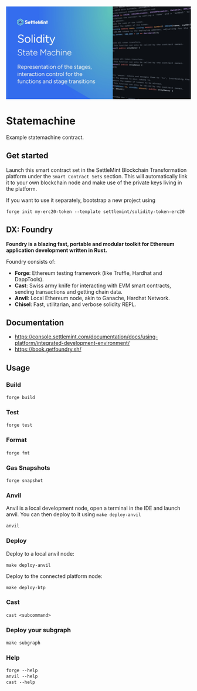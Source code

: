 ![OG](OG_Solidity.jpg)

# Statemachine

Example statemachine contract.

## Get started

Launch this smart contract set in the SettleMint Blockchain Transformation platform under the `Smart Contract Sets` section. This will automatically link it to your own blockchain node and make use of the private keys living in the platform.

If you want to use it separately, bootstrap a new project using

```shell
forge init my-erc20-token --template settlemint/solidity-token-erc20
```

## DX: Foundry

**Foundry is a blazing fast, portable and modular toolkit for Ethereum application development written in Rust.**

Foundry consists of:

- **Forge**: Ethereum testing framework (like Truffle, Hardhat and DappTools).
- **Cast**: Swiss army knife for interacting with EVM smart contracts, sending transactions and getting chain data.
- **Anvil**: Local Ethereum node, akin to Ganache, Hardhat Network.
- **Chisel**: Fast, utilitarian, and verbose solidity REPL.

## Documentation

- <https://console.settlemint.com/documentation/docs/using-platform/integrated-development-environment/>
- <https://book.getfoundry.sh/>

## Usage

### Build

```shell
forge build
```

### Test

```shell
forge test
```

### Format

```shell
forge fmt
```

### Gas Snapshots

```shell
forge snapshot
```

### Anvil

Anvil is a local development node, open a terminal in the IDE and launch anvil. You can then deploy to it using `make deploy-anvil`

```shell
anvil
```

### Deploy

Deploy to a local anvil node:

```shell
make deploy-anvil
```

Deploy to the connected platform node:

```shell
make deploy-btp
```

### Cast

```shell
cast <subcommand>
```

### Deploy your subgraph

```shell
make subgraph
```

### Help

```shell
forge --help
anvil --help
cast --help
```
